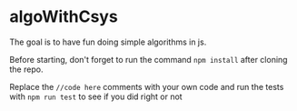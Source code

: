 # algoWithCsys

The goal is to have fun doing simple algorithms in js. 

Before starting, don't forget to run the command `npm install` after cloning the repo.

Replace the `//code here` comments with your own code and run the tests with `npm run test` to see if you did right or not
